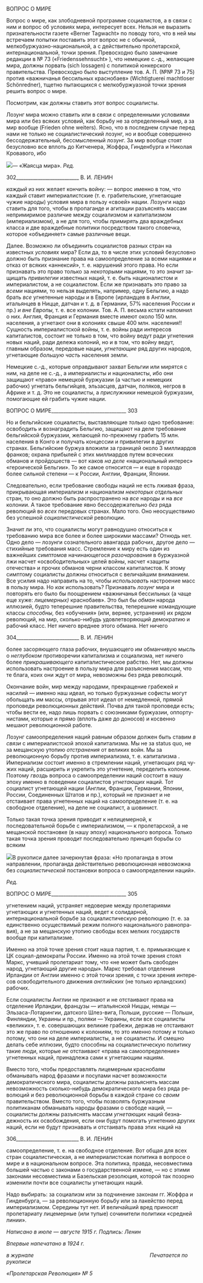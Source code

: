 ВОПРОС О МИРЕ

Вопрос о мире, как злободневной программе социалистов, а в связи с ним и вопрос об условиях мира, интересует всех. Нельзя не выразить признательности газете «Berner Tagwacht» по поводу того, что в ней мы встречаем попытки поставить этот вопрос не с обычной, мелкобуржуазно-национальной, а с действительно пролетарской, интерна­циональной, точки зрения. Превосходно было замечание редакции в № 73 («Friedenssehnsucht» ), что немецкие с.-д., желающие мира, должны порвать (sich lossagen) с политикой юнкерского правительства. Превосходно было выступление тов. А. П. (№№ 73 и 75) против «важничанья бессильных краснобаев» (Wichtigtuerei machtloser Schönredner), тщетно пытающихся с мелкобуржуазной точки зрения решить вопрос о мире.

Посмотрим, как должны ставить этот вопрос социалисты.

Лозунг мира можно ставить или в связи с определенными условиями мира или без всяких условий, как борьбу не за определенный мир, а за мир вообще (Frieden ohne weiters). Ясно, что в последнем случае перед нами не только не социалистический ло­зунг, но и вообще совершенно бессодержательный, бессмысленный лозунг. За мир во­обще стоят безусловно все вплоть до Китченера, Жоффра, Гинденбурга и Николая Кро­вавого, ибо

![](file:///C:/Users/bot32/AppData/Local/Temp/msohtmlclip1/01/clip_image001.png)— «Жаясца мира». _Ред._

  

302__________________________ В. И. ЛЕНИН

_каждый_ из них желает кончить войну: — вопрос именно в том, что каждый ставит им­периалистские (т. е. грабительские, угнетающие чужие народы) условия мира в пользу «своей» нации. Лозунги надо ставить для того, чтобы в пропаганде и агитации разъяс­нять массам непримиримое различие между социализмом и капитализмом (империа­лизмом), а не для того, чтобы _примирять_ два враждебных класса и две враждебные по­литики посредством такого словечка, которое «объединяет» самые различные вещи.

Далее. Возможно ли объединить социалистов разных стран на известных _условиях_ мира? Если да, то в числе этих условий безусловно должно быть признание права на самоопределение за всеми нациями и отказ от всяких «аннексий», т. е. нарушений этого права. Но если признавать это право только за _некоторыми_ нациями, то это значит за­щищать _привилегии_ известных наций, т. е. быть националистом и империалистом, а не социалистом. Если же признавать это право за _всеми_ нациями, то нельзя выделять, на­пример, одну Бельгию, а надо брать _все_ угнетенные народы и в Европе (ирландцев в Англии, итальянцев в Ницце, датчан и т. д. в Германии, 57% населения России и пр.) _и вне Европы,_ т. е. все колонии. Тов. А. П. весьма кстати напомнил о них. Англия, Фран­ция и Германия вместе имеют около 150 млн. населения, а угнетают они в колониях свыше 400 млн. населения!! Сущность империалистской войны, т. е. войны ради инте­ресов капиталистов, состоит не только в том, что войну ведут ради угнетения новых наций, ради дележа колоний, но и в том, что войну ведут, главным образом, передовые нации, _угнетающие_ ряд других народов, угнетающие _большую часть_ населения земли.

Немецкие с.-д., которые оправдывают захват Бельгии или мирятся с ним, на деле не с.-д., а империалисты и националисты, ибо они защищают «право» немецкой буржуа­зии (а частью и немецких рабочих) угнетать бельгийцев, эльзасцев, датчан, поляков, негров в Африке и т. д. Это не социалисты, а _прислужники_ немецкой буржуазии, помо­гающие ей грабить чужие нации.

  

ВОПРОС О МИРЕ_______________________________ 303

Но и бельгийские социалисты, выставляющие _только_ одно требование: освободить и вознаградить Бельгию, защищают на деле требование бельгийской буржуазии, желаю­щей по-прежнему грабить 15 млн. населения в Конго и получать концессии и привиле­гии в других странах. Бельгийские буржуа вложили за границей около 3 миллиардов франков; охрана прибылей с этих миллиардов путем всяческих обманов и пройдошеств — вот каков _на деле_ «национальный интерес» «героической Бельгии». То же самое от­носится — и еще в гораздо более сильной степени — к России, Англии, Франции, Япо­нии.

Следовательно, если требование свободы наций не есть лживая фраза, прикрываю­щая империализм и национализм _некоторых отдельных_ стран, то оно должно быть распространено на _все_ народы и на _все_ колонии. А такое требование явно бессодержа­тельно _без_ ряда революций во _всех_ передовых странах. Мало того. Оно неосуществимо без успешной _социалистической_ революции.

Значит ли это, что социалисты могут равнодушно относиться к требованию мира все более и более широкими массами? Отнюдь нет. Одно дело — лозунги сознательного авангарда рабочих, другое дело — стихийные требования масс. Стремление к миру есть один из важнейших _симптомов_ начинающегося _разочарования_ в буржуазной лжи на­счет «освободительных» целей войны, насчет «защиты отечества» и прочих обманов черни классом капиталистов. К этому симптому социалисты должны относиться с ве­личайшим вниманием. Все усилия надо направить на то, чтобы _использовать_ настрое­ние масс в пользу мира. Но _как_ использовать? Признавать _лозунг_ мира и повторять его было бы поощрением «важничанья бессильных (а чаще еще хуже: _лицемерных)_ красно­баев». Это был бы _обман_ народа иллюзией, будто теперешние правительства, тепереш­ние командующие классы _способны,_ без «обучения» (или, вернее, устранения) их рядом революций, на мир, сколько-нибудь удовлетворяющий демократию и рабочий класс. Нет ничего вреднее этого обмана. Нет ничего

  

304__________________________ В. И. ЛЕНИН

более засоряющего глаза рабочих, внушающего им обманчивую мысль о _неглубоком_ противоречии капитализма и социализма, нет ничего более _прикрашивающего_ капита­листическое рабство. Нет, мы должны использовать настроение в пользу мира для разъяснения массам, что те блага, коих они ждут от мира, невозможны без ряда рево­люций.

Окончание войн, мир между народами, прекращение грабежей и насилий — именно наш идеал, но только буржуазные софисты могут обольщать им массы, отрывая этот идеал от немедленной, прямой проповеди революционных действий. Почва для такой проповеди есть; чтобы вести ее, надо лишь порвать с союзниками буржуазии, оппорту­нистами, которые и прямо (вплоть даже до доносов) и косвенно мешают революцион­ной работе.

Лозунг самоопределения наций равным образом должен быть ставим _в связи_ с импе­риалистской эпохой капитализма. Мы не за status quo, не за мещанскую утопию _от­странения_ от великих войн. Мы за революционную борьбу против империализма, т. е. капитализма . Империализм состоит именно в стремлении наций, угнетающих ряд чу­жих наций, расширить и укрепить это угнетение, переделить колонии. Поэтому _гвоздь_ вопроса о самоопределении наций состоит в нашу эпоху именно в поведении социали­стов _угнетающих_ наций. Тот социалист угнетающей нации (Англии, Франции, Герма­нии, Японии, России, Соединенных Штатов и пр.), который не признает и не отстаивает права угнетенных наций на самоопределение (т. е. на свободное отделение), на деле не социалист, а шовинист.

Только такая точка зрения приводит к нелицемерной, к последовательной борьбе с империализмом, — к пролетарской, а не мещанской постановке (в нашу эпоху) нацио­нального вопроса. Только такая точка зрения проводит последовательно принцип борь­бы со всяким

![](file:///C:/Users/bot32/AppData/Local/Temp/msohtmlclip1/01/clip_image002.png)В рукописи далее зачеркнутая фраза: «Но пропаганда в этом направлении, пропаганда действитель­но революционная невозможна без _социалистической_ постановки вопроса о самоопределении наций».

_Ред._

  

ВОПРОС О МИРЕ_______________________________ 305

угнетением наций, устраняет недоверие между пролетариями угнетающих и угнетен­ных наций, ведет к солидарной, интернациональной борьбе за социалистическую рево­люцию (т. е. за единственно осуществимый режим полного национального равнопра­вия), а не за мещанскую утопию свободы всех мелких государств вообще при капита­лизме.

Именно на этой точке зрения стоит наша партия, т. е. примыкающие к ЦК социал-демократы России. Именно на этой точке зрения стоял Маркс, учивший пролетариат тому, что «не может быть свободен народ, угнетающий другие народы». Маркс требо­вал отделения Ирландии от Англии именно с этой точки зрения, с точки зрения интере­сов освободительного движения _английских_ (не только ирландских) рабочих.

Если социалисты Англии не признают и не отстаивают права на отделение Ирлан­дии, французы — итальянской Ниццы, немцы — Эльзаса-Лотарингии, датского Шлез-вига, Польши, русские — Польши, Финляндии, Украины и пр., поляки — Украины, ес­ли все социалисты «великих», т. е. совершающих великие грабежи, держав не отстаи­вают это же право по отношению к колониям, то это именно потому и только потому, что они на деле империалисты, а не социалисты. И смешно делать себе иллюзии, будто способны на социалистическую политику такие люди, которые _не_ отстаивают «права на самоопределение» угнетенных наций, принадлежа сами к угнетающим нациям.

Вместо того, чтобы предоставлять лицемерным краснобаям обманывать народ фра­зами и посулами насчет возможности демократического мира, социалисты должны разъяснять массам невозможность сколько-нибудь демократического мира без ряда ре­волюций и без революционной борьбы в каждой стране со _своим_ правительством. Вме­сто того, чтобы позволять буржуазным политиканам обманывать народы фразами о свободе наций, — социалисты должны разъяснять массам _угнетающих_ наций безна­дежность их освобождения, если они будут помогать угнетению других наций, если не будут признавать и отстаивать права этих наций на

  

306__________________________ В. И. ЛЕНИН

самоопределение, т. е. на свободное отделение. Вот общая для всех стран социалисти­ческая, а не империалистская политика в вопросе о мире и в национальном вопросе. Эта политика, правда, несовместима большей частью с законами о государственной измене, — но с этими законами несовместима и Базельская резолюция, которой так по­зорно изменили почти все социалисты угнетающих наций.

Надо выбирать: за социализм или за подчинение законам гг. Жоффра и Гинденбурга, — за революционную борьбу или за лакейство перед империализмом. Середины тут нет. И величайший вред приносят пролетариату лицемерные (или тупые) сочинители политики «средней линии».

_Написано в июле_ — _августе 1915 г. Подпись: Ленин_

_Впервые напечатано в 1924 г._

_в журнале_                                                                              _Печатается по рукописи_

_«Пролетарская Революция» № 5_